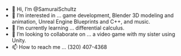 - 👋 Hi, I’m @SamuraiSchultz
- 👀 I’m interested in ... game development, Blender 3D modeling and animation, Unreal Engine Blueprints and C++, and music.
- 🌱 I’m currently learning ... differential calculus.
- 💞️ I’m looking to collaborate on ... a video game with my sister using Unity.
- 📫 How to reach me ... (320) 407-4368

<!---
Schultz-Panther/Schultz-Panther is a ✨ special ✨ repository because its `README.md` (this file) appears on your GitHub profile.
You can click the Preview link to take a look at your changes.
--->
